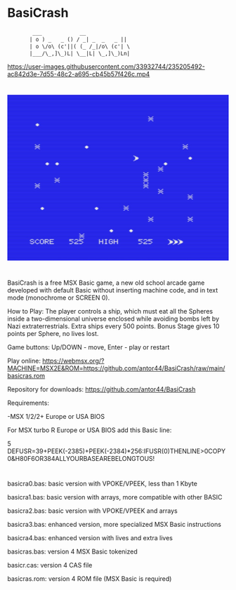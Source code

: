 # BasiCrash


            ___            __              
           | o ) _   _ () / _| _  _   _ || 
           | o \/o\ (c'||( (_ /_|/o\ (c'| \
           |___/\_,]\_)L| \__|L| \_,]\_)Ln|




https://user-images.githubusercontent.com/33932744/235205492-ac842d3e-7d55-48c2-a695-cb45b57f426c.mp4


#
![Screenshot](https://github.com/antor44/BasiCrash/blob/main/BasiCrash.png)


#

BasiCrash is a free MSX Basic game, a new old school arcade game developed with default Basic without inserting machine code, and in text mode (monochrome or SCREEN 0).

How to Play: The player controls a ship, which must eat all the Spheres inside a two-dimensional universe enclosed while avoiding bombs left by Nazi extraterrestrials. Extra ships every 500 points. Bonus Stage gives 10 points per Sphere, no lives lost. 

Game buttons: 
Up/DOWN - move, Enter - play or restart

Play online:
https://webmsx.org/?MACHINE=MSX2E&ROM=https://github.com/antor44/BasiCrash/raw/main/basicras.rom

Repository for downloads:
https://github.com/antor44/BasiCrash

Requirements:

-MSX 1/2/2+ Europe or USA BIOS


For MSX turbo R Europe or USA BIOS add this Basic line:

5 DEFUSR=39+PEEK(-2385)+PEEK(-2384)*256:IFUSR(0)THENLINE>0COPY0&H80F6OR384ALLYOURBASEAREBELONGTOUS!

#

basicra0.bas: basic version with VPOKE/VPEEK, less than 1 Kbyte

basicra1.bas: basic version with arrays, more compatible with other BASIC

basicra2.bas: basic version with VPOKE/VPEEK and arrays

basicra3.bas: enhanced version, more specialized MSX Basic instructions

basicra4.bas: enhanced version with lives and extra lives


basicras.bas: version 4 MSX Basic tokenized

basicr.cas: version 4 CAS file

basicras.rom: version 4 ROM file (MSX Basic is required)

